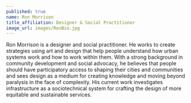 ```yaml
---
published: true
name: Ron Morrison
title_affiliation: Designer & Social Practitioner
image_url: images/RonBio.jpg
---
```

Ron Morrison is a designer and social practitioner. He works to create strategies using art and design that help people understand how urban systems work and how to work within them. With a strong background in community development and social advocacy, he believes that people should have participatory access to shaping their cities and communities and sees design as a medium for creating knowledge and moving beyond paralysis in the face of complexity. His current work investigates infrastructure as a sociotechnical system for crafting the design of more equitable and sustainable services.
